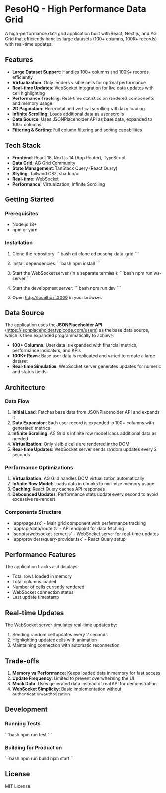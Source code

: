 # PesoHQ - High Performance Data Grid

A high-performance data grid application built with React, Next.js, and AG Grid that efficiently handles large datasets (100+ columns, 100K+ records) with real-time updates.

## Features

- **Large Dataset Support**: Handles 100+ columns and 100K+ records efficiently
- **Virtualization**: Only renders visible cells for optimal performance
- **Real-time Updates**: WebSocket integration for live data updates with cell highlighting
- **Performance Tracking**: Real-time statistics on rendered components and memory usage
- **2D Pagination**: Horizontal and vertical scrolling with lazy loading
- **Infinite Scrolling**: Loads additional data as user scrolls
- **Data Source**: Uses JSONPlaceholder API as base data, expanded to 100+ columns
- **Filtering & Sorting**: Full column filtering and sorting capabilities

## Tech Stack

- **Frontend**: React 18, Next.js 14 (App Router), TypeScript
- **Data Grid**: AG Grid Community
- **State Management**: TanStack Query (React Query)
- **Styling**: Tailwind CSS, shadcn/ui
- **Real-time**: WebSocket
- **Performance**: Virtualization, Infinite Scrolling

## Getting Started

### Prerequisites

- Node.js 18+ 
- npm or yarn

### Installation

1. Clone the repository:
\`\`\`bash
git clone <repository-url>
cd pesohq-data-grid
\`\`\`

2. Install dependencies:
\`\`\`bash
npm install
\`\`\`

3. Start the WebSocket server (in a separate terminal):
\`\`\`bash
npm run ws-server
\`\`\`

4. Start the development server:
\`\`\`bash
npm run dev
\`\`\`

5. Open [http://localhost:3000](http://localhost:3000) in your browser.

## Data Source

The application uses the **JSONPlaceholder API** (https://jsonplaceholder.typicode.com/users) as the base data source, which is then expanded programmatically to achieve:
- **100+ Columns**: User data is expanded with financial metrics, performance indicators, and KPIs
- **100K+ Rows**: Base user data is replicated and varied to create a large dataset
- **Real-time Simulation**: WebSocket server generates updates for numeric and status fields

## Architecture

### Data Flow
1. **Initial Load**: Fetches base data from JSONPlaceholder API and expands it
2. **Data Expansion**: Each user record is expanded to 100+ columns with generated metrics
3. **Infinite Scrolling**: AG Grid's infinite row model loads additional data as needed
4. **Virtualization**: Only visible cells are rendered in the DOM
5. **Real-time Updates**: WebSocket server sends random updates every 2 seconds

### Performance Optimizations
1. **Virtualization**: AG Grid handles DOM virtualization automatically
2. **Infinite Row Model**: Loads data in chunks to minimize memory usage
3. **Caching**: React Query caches API responses
4. **Debounced Updates**: Performance stats update every second to avoid excessive re-renders

### Components Structure
- \`app/page.tsx\` - Main grid component with performance tracking
- \`app/api/data/route.ts\` - API endpoint for data fetching
- \`scripts/websocket-server.js\` - WebSocket server for real-time updates
- \`app/providers/query-provider.tsx\` - React Query setup

## Performance Features

The application tracks and displays:
- Total rows loaded in memory
- Total columns loaded
- Number of cells currently rendered
- WebSocket connection status
- Last update timestamp

## Real-time Updates

The WebSocket server simulates real-time updates by:
1. Sending random cell updates every 2 seconds
2. Highlighting updated cells with animation
3. Maintaining connection with automatic reconnection

## Trade-offs

1. **Memory vs Performance**: Keeps loaded data in memory for fast access
2. **Update Frequency**: Limited to prevent overwhelming the UI
3. **Mock Data**: Uses generated data instead of real API for demonstration
4. **WebSocket Simplicity**: Basic implementation without authentication/authorization

## Development

### Running Tests
\`\`\`bash
npm run test
\`\`\`

### Building for Production
\`\`\`bash
npm run build
npm start
\`\`\`

## License

MIT License
